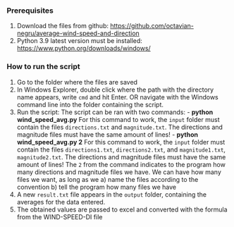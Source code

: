 ### Prerequisites

1. Download the files from github: https://github.com/octavian-negru/average-wind-speed-and-direction
2. Python 3.9 latest version must be installed: https://www.python.org/downloads/windows/


### How to run the script
1. Go to the folder where the files are saved
2. In Windows Explorer, double click where the path with the directory name appears, write `cmd` and hit Enter. OR navigate with the Windows command line into the folder containing the script.
3. Run the script:
    The script can be ran with two commands: 
        - **python wind_speed_avg.py** 
        For this command to work, the `input` folder must contain the files `directions.txt` and `magnitude.txt`. 
        The directions and magnitude files must have the same amount of lines!
        - **python wind_speed_avg.py 2**
        For this command to work, the `input` folder must contain the files `directions1.txt`, `directions2.txt`,  and `magnitude1.txt`, `magnitude2.txt`.
        The directions and magnitude files must have the same amount of lines!
        The `2` from the command indicates to the program how many directions and magnitude files we have. 
        We can have how many files we want, as long as we 
        a) name the files according to the convention 
        b) tell the program how many files we have
4. A new `result.txt` file appears in the `output` folder, containing the averages for the data entered.
5. The obtained values ​​are passed to excel and converted with the formula from the WIND-SPEED-DI file
